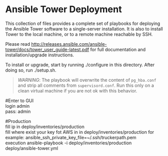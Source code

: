 Ansible Tower Deployment
========================

This collection of files provides a complete set of playbooks for deploying
the Ansible Tower software to a single-server installation. It is also to
install Tower to the local machine, or to a remote machine reachable by SSH.

Please read http://releases.ansible.com/ansible-tower/docs/tower_user_guide-latest.pdf for
full documentation and installation/upgrade instructions.

To install or upgrade, start by running ./configure in this directory. After
doing so, run ./setup.sh.

> *WARNING*: The playbook will overwrite the content
> of `pg_hba.conf` and strip all comments from `supervisord.conf`.  Run this
> only on a clean virtual machine if you are not ok with this behavior.


#Enter to GUI  
login admin  
pass: admin   

#Production  
fill ip in deploy/inventories/production  
fill where exist your key fot AWS in in deploy/inventories/production for example: ansible_ssh_private_key_file=~/.ssh/truckerpath.pem  
execution ansible-playbook -i deploy/inventories/production deploy/ansible-tower.yml  
